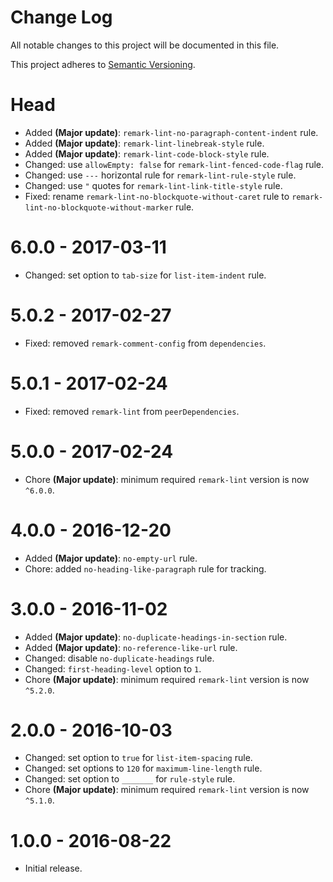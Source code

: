 # Change Log

All notable changes to this project will be documented in this file.

This project adheres to [Semantic Versioning](http://semver.org/).

# Head

-   Added **(Major update)**: `remark-lint-no-paragraph-content-indent` rule.
-   Added **(Major update)**: `remark-lint-linebreak-style` rule.
-   Added **(Major update)**: `remark-lint-code-block-style` rule.
-   Changed: use `allowEmpty: false` for `remark-lint-fenced-code-flag` rule.
-   Changed: use `---` horizontal rule for `remark-lint-rule-style` rule.
-   Changed: use `"` quotes for `remark-lint-link-title-style` rule.
-   Fixed: rename `remark-lint-no-blockquote-without-caret` rule to `remark-lint-no-blockquote-without-marker` rule.

# 6.0.0 - 2017-03-11

-   Changed: set option to `tab-size` for `list-item-indent` rule.

# 5.0.2 - 2017-02-27

-   Fixed: removed `remark-comment-config` from `dependencies`.

# 5.0.1 - 2017-02-24

-   Fixed: removed `remark-lint` from `peerDependencies`.

# 5.0.0 - 2017-02-24

-   Chore **(Major update)**: minimum required `remark-lint` version is now `^6.0.0`.

# 4.0.0 - 2016-12-20

-   Added **(Major update)**: `no-empty-url` rule.
-   Chore: added `no-heading-like-paragraph` rule for tracking.

# 3.0.0 - 2016-11-02

-   Added **(Major update)**: `no-duplicate-headings-in-section` rule.
-   Added **(Major update)**: `no-reference-like-url` rule.
-   Changed: disable `no-duplicate-headings` rule.
-   Changed: `first-heading-level` option to `1`.
-   Chore **(Major update)**: minimum required `remark-lint` version is now `^5.2.0`.

# 2.0.0 - 2016-10-03

-   Changed: set option to `true` for `list-item-spacing` rule.
-   Changed: set options to `120` for `maximum-line-length` rule.
-   Changed: set option to `_______` for `rule-style` rule.
-   Chore **(Major update)**: minimum required `remark-lint` version is now `^5.1.0`.

# 1.0.0 - 2016-08-22

-   Initial release.
